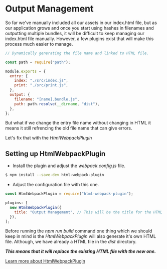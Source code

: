 # Output Management

So far we've manually included all our assets in our index.html file, but as our application grows and once you start using hashes in filenames and outputting multiple bundles, it will be difficult to keep managing our index.html file manually. However, a few plugins exist that will make this process much easier to manage.

```js
// Dynamically generating the file name and linked to HTML file.

const path = require("path");

module.exports = {
  entry: {
    index: "./src/index.js",
    print: "./src/print.js",
  },
  output: {
    filename: "[name].bundle.js",
    path: path.resolve(__dirname, "dist"),
  },
};
```

But what if we change the entry file name without changing in HTML it means it still refrencing the old file name that can give errors.

Let's fix that with the _HtmlWebpackPlugin_

## Setting up HtmlWebpackPlugin

- Install the plugin and adjust the _webpack.config.js_ file.

```bash
$ npm install --save-dev html-webpack-plugin
```

- Adjust the configuration file with this one.

```js
const HtmlWebpackPlugin = require("html-webpack-plugin");

plugins: [
  new HtmlWebpackPlugin({
    title: "Output Management", // This will be the title for the HTML document
  }),
];
```

Before running the _npm run build_ command one thing which we should keep in mind is the _HtmlWebpackPlugin_ will also generate it's own HTML file. Although, we have already a HTML file in the _dist_ directory.

**_This means that it will replace the existing HTML file with the new one._**

[Learn more about HtmlWebpackPlugin](https://github.com/jantimon/html-webpack-plugin)
